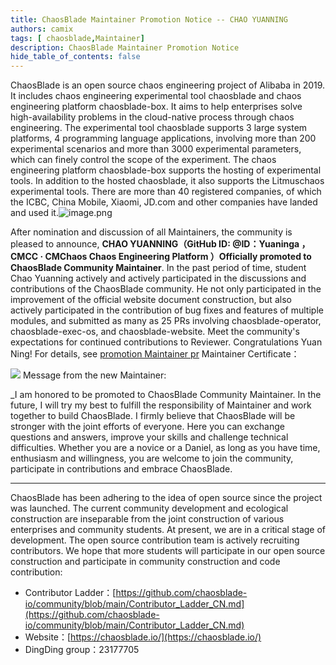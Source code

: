 ```yaml
---
title: ChaosBlade Maintainer Promotion Notice -- CHAO YUANNING
authors: camix
tags: [ chaosblade,Maintainer]
description: ChaosBlade Maintainer Promotion Notice
hide_table_of_contents: false
---
```


ChaosBlade is an open source chaos engineering project of Alibaba in 2019. It includes chaos engineering experimental tool chaosblade and chaos engineering platform chaosblade-box. It aims to help enterprises solve high-availability problems in the cloud-native process through chaos engineering. The experimental tool chaosblade supports 3 large system platforms, 4 programming language applications, involving more than 200 experimental scenarios and more than 3000 experimental parameters, which can finely control the scope of the experiment. The chaos engineering platform chaosblade-box supports the hosting of experimental tools. In addition to the hosted chaosblade, it also supports the Litmuschaos experimental tools. There are more than 40 registered companies, of which the ICBC, China Mobile, Xiaomi, JD.com and other companies have landed and used it.![image.png](/img/logo.png)

After nomination and discussion of all Maintainers, the community is pleased to announce, **CHAO YUANNING（GitHub ID: @ID：Yuaninga ，CMCC · CMChaos Chaos Engineering Platform ）Officially promoted to ChaosBlade Community Maintainer**. In the past period of time, student Chao Yuanning actively and actively participated in the discussions and contributions of the ChaosBlade community. He not only participated in the improvement of the official website document construction, but also actively participated in the contribution of bug fixes and features of multiple modules, and submitted as many as 25 PRs involving chaosblade-operator, chaosblade-exec-os, and chaosblade-website. Meet the community's expectations for continued contributions to Reviewer. Congratulations Yuan Ning!
For details, see [promotion Maintainer pr](https://github.com/chaosblade-io/community/pull/12)
Maintainer Certificate：

![](/img/blog/chaosblade-maintainer-en-certificate-yuanning.png)
Message from the new Maintainer:

_I am honored to be promoted to ChaosBlade Community Maintainer. In the future, I will try my best to fulfill the responsibility of Maintainer and work together to build ChaosBlade. I firmly believe  that  ChaosBlade will be stronger with the joint efforts of everyone. Here you can exchange questions and answers, improve your skills and challenge technical difficulties. Whether you are a novice or a Daniel, as long as you have time, enthusiasm and willingness, you are welcome to join the community, participate in contributions and embrace ChaosBlade.

---

ChaosBlade has been adhering to the idea of open source since the project was launched. The current community development and ecological construction are inseparable from the joint construction of various enterprises and community students. At present, we are in a critical stage of development. The open source contribution team is actively recruiting contributors. We hope that more students will participate in our open source construction and participate in community construction and code contribution:
- Contributor Ladder：[https://github.com/chaosblade-io/community/blob/main/Contributor_Ladder_CN.md](https://github.com/chaosblade-io/community/blob/main/Contributor_Ladder_CN.md)
- Website：[https://chaosblade.io/](https://chaosblade.io/)
- DingDing group：23177705

